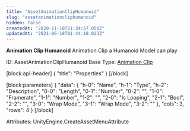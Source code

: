 ```yaml
---
title: "AssetAnimationClipHumanoid"
slug: "assetanimationcliphumanoid"
hidden: false
createdAt: "2020-11-10T21:34:57.050Z"
updatedAt: "2021-06-18T01:44:18.023Z"
---
```

**Animation Clip Humanoid**
Animation Clip a Humanoid Model can play

ID: AssetAnimationClipHumanoid
Base Type: [Animation Clip](doc:assetanimationclip)

[block:api-header]
{
  "title": "Properties"
}
[/block]

[block:parameters]
{
  "data": {
    "h-0": "Name",
    "h-1": "Type",
    "h-2": "Description",
    "0-0": "Length",
    "0-1": "Number",
    "0-2": "",
    "1-0": "Framerate",
    "1-1": "Number",
    "1-2": "",
    "2-0": "Is Looping",
    "2-1": "Bool",
    "2-2": "",
    "3-0": "Wrap Mode",
    "3-1": "Wrap Mode",
    "3-2": ""
  },
  "cols": 3,
  "rows": 4
}
[/block]


Attributes:
UnityEngine.CreateAssetMenuAttribute
